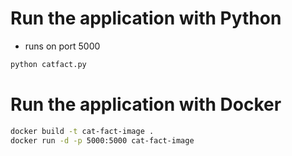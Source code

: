 

# Run the application with Python
- runs on port 5000
```sh
python catfact.py 
```

# Run the application with Docker
```sh
docker build -t cat-fact-image .
docker run -d -p 5000:5000 cat-fact-image
```